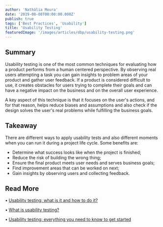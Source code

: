 ```yaml
---
author: 'Nathália Moura'
date: '2019-08-08T00:00:00.000Z'
publish: true
tags: ['Best Practices', 'Usability']
title: 'Usability Testing'
featuredImage: '/images/articles/dbp/usability-testing.png'
---
```


## Summary

Usability testing is one of the most common techniques for evaluating how a product performs from a human centered perspective. By observing real users attempting a task you can gain insights to problem areas of your product and gather user feedback. If a product is considered difficult to use, it creates obstacles for users trying to complete their goals and can have a negative impact on the business and on the overall user experience.

A key aspect of this technique is that it focuses on the user's actions, and for that reason, helps reduce biases and assumptions and also check if the design solves the user's real problems while fulfilling the business goals.

## Takeaway

There are different ways to apply usability tests and also different moments when you can run it during a project life cycle. Some benefits are:

-   Determine what success looks like when the project is finished;
-   Reduce the risk of building the wrong thing;
-   Ensure the final product meets user needs and serves business goals;
-   Find improvement areas that can be worked on next;
-   Gain insights by observing users and collecting feedback.

## Read More

• [Usability testing: what is it and how to do it?](https://uxdesign.cc/usability-testing-what-is-it-how-to-do-it-51356e5de5d)

• [What is usability testing?](https://www.experienceux.co.uk/faqs/what-is-usability-testing/)

• [Usability testing: everything you need to know to get started](https://blog.maze.design/usability-testing-guide/?utm_source=blog&utm_medium=article_creatingtasks)
